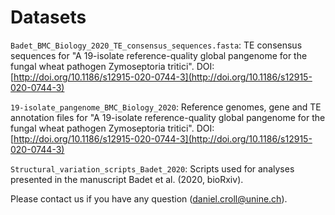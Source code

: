 # Datasets

`Badet_BMC_Biology_2020_TE_consensus_sequences.fasta`: TE consensus sequences for "A 19-isolate reference-quality global pangenome for the fungal wheat pathogen Zymoseptoria tritici". DOI: [http://doi.org/10.1186/s12915-020-0744-3](http://doi.org/10.1186/s12915-020-0744-3)

`19-isolate_pangenome_BMC_Biology_2020`: Reference genomes, gene and TE annotation files for "A 19-isolate reference-quality global pangenome for the fungal wheat pathogen Zymoseptoria tritici". DOI: [http://doi.org/10.1186/s12915-020-0744-3](http://doi.org/10.1186/s12915-020-0744-3)

`Structural_variation_scripts_Badet_2020`: Scripts used for analyses presented in the manuscript Badet et al. (2020, bioRxiv).

Please contact us if you have any question (daniel.croll@unine.ch).